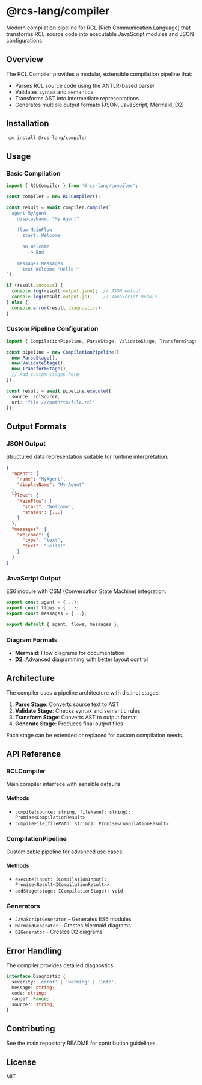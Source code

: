 # @rcs-lang/compiler

Modern compilation pipeline for RCL (Rich Communication Language) that transforms RCL source code into executable JavaScript modules and JSON configurations.

## Overview

The RCL Compiler provides a modular, extensible compilation pipeline that:
- Parses RCL source code using the ANTLR-based parser
- Validates syntax and semantics
- Transforms AST into intermediate representations
- Generates multiple output formats (JSON, JavaScript, Mermaid, D2)

## Installation

```bash
npm install @rcs-lang/compiler
```

## Usage

### Basic Compilation

```typescript
import { RCLCompiler } from '@rcs-lang/compiler';

const compiler = new RCLCompiler();

const result = await compiler.compile(`
  agent MyAgent
    displayName: "My Agent"
    
    flow MainFlow
      start: Welcome
      
      on Welcome
        -> End
    
    messages Messages
      text Welcome "Hello!"
`);

if (result.success) {
  console.log(result.output.json);  // JSON output
  console.log(result.output.js);    // JavaScript module
} else {
  console.error(result.diagnostics);
}
```

### Custom Pipeline Configuration

```typescript
import { CompilationPipeline, ParseStage, ValidateStage, TransformStage } from '@rcs-lang/compiler';

const pipeline = new CompilationPipeline([
  new ParseStage(),
  new ValidateStage(),
  new TransformStage(),
  // Add custom stages here
]);

const result = await pipeline.execute({
  source: rclSource,
  uri: 'file:///path/to/file.rcl'
});
```

## Output Formats

### JSON Output
Structured data representation suitable for runtime interpretation:
```json
{
  "agent": {
    "name": "MyAgent",
    "displayName": "My Agent"
  },
  "flows": {
    "MainFlow": {
      "start": "Welcome",
      "states": {...}
    }
  },
  "messages": {
    "Welcome": {
      "type": "text",
      "text": "Hello!"
    }
  }
}
```

### JavaScript Output
ES6 module with CSM (Conversation State Machine) integration:
```javascript
export const agent = {...};
export const flows = {...};
export const messages = {...};

export default { agent, flows, messages };
```

### Diagram Formats
- **Mermaid**: Flow diagrams for documentation
- **D2**: Advanced diagramming with better layout control

## Architecture

The compiler uses a pipeline architecture with distinct stages:

1. **Parse Stage**: Converts source text to AST
2. **Validate Stage**: Checks syntax and semantic rules
3. **Transform Stage**: Converts AST to output format
4. **Generate Stage**: Produces final output files

Each stage can be extended or replaced for custom compilation needs.

## API Reference

### RCLCompiler

Main compiler interface with sensible defaults.

#### Methods
- `compile(source: string, fileName?: string): Promise<CompilationResult>`
- `compileFile(filePath: string): Promise<CompilationResult>`

### CompilationPipeline

Customizable pipeline for advanced use cases.

#### Methods
- `execute(input: ICompilationInput): Promise<Result<ICompilationResult>>`
- `addStage(stage: ICompilationStage): void`

### Generators

- `JavaScriptGenerator` - Generates ES6 modules
- `MermaidGenerator` - Creates Mermaid diagrams
- `D2Generator` - Creates D2 diagrams

## Error Handling

The compiler provides detailed diagnostics:

```typescript
interface Diagnostic {
  severity: 'error' | 'warning' | 'info';
  message: string;
  code: string;
  range?: Range;
  source?: string;
}
```

## Contributing

See the main repository README for contribution guidelines.

## License

MIT